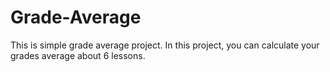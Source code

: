# Grade-Average
This is simple grade average project. In this project, you can calculate your grades average about 6 lessons.
